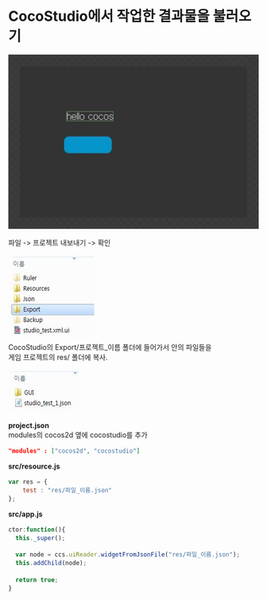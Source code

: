 CocoStudio에서 작업한 결과물을 불러오기
====

![layout](layout.jpg)

파일 -> 프로젝트 내보내기 -> 확인

![folder1](folder1.jpg)
<br>
CocoStudio의 Export/프로젝트_이름 폴더에 들어가서 안의 파일들을<br>
게임 프로젝트의 res/ 폴더에 복사.

![folder2](folder2.jpg)

__project.json__<br>
modules의 cocos2d 옆에 cocostudio를 추가
```json
"modules" : ["cocos2d", "cocostudio"]
```

__src/resource.js__
```js
var res = {
	test : "res/파일_이름.json"
};
```
__src/app.js__
```js
ctor:function(){
  this._super();
  
  var node = ccs.uiReader.widgetFromJsonFile("res/파일_이름.json");
  this.addChild(node);
  
  return true;
}
```
